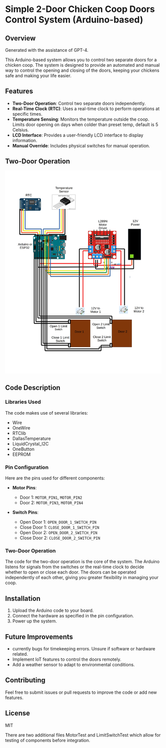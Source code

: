 
# Simple 2-Door Chicken Coop Doors Control System (Arduino-based)

## Overview
Generated with the assistance of GPT-4.

This Arduino-based system allows you to control two separate doors for a chicken coop. The system is designed to provide an automated and manual way to control the opening and closing of the doors, keeping your chickens safe and making your life easier.

## Features

- **Two-Door Operation**: Control two separate doors independently.
- **Real-Time Clock (RTC)**: Uses a real-time clock to perform operations at specific times.
- **Temperature Sensing**: Monitors the temperature outside the coop. Limits door opening on days when colder than preset temp, default is 5 Celsius.
- **LCD Interface**: Provides a user-friendly LCD interface to display information.
- **Manual Override**: Includes physical switches for manual operation.

## Two-Door Operation
![ChickenCoop](2Doordiagram.jpg)

## Code Description

### Libraries Used
The code makes use of several libraries:
- Wire
- OneWire
- RTClib
- DallasTemperature
- LiquidCrystal_I2C
- OneButton
- EEPROM

### Pin Configuration
Here are the pins used for different components:

- **Motor Pins**: 
  - Door 1: `MOTOR_PIN1`, `MOTOR_PIN2`
  - Door 2: `MOTOR_PIN3`, `MOTOR_PIN4`

- **Switch Pins**:
  - Open Door 1: `OPEN_DOOR_1_SWITCH_PIN`
  - Close Door 1: `CLOSE_DOOR_1_SWITCH_PIN`
  - Open Door 2: `OPEN_DOOR_2_SWITCH_PIN`
  - Close Door 2: `CLOSE_DOOR_2_SWITCH_PIN`

### Two-Door Operation
The code for the two-door operation is the core of the system. The Arduino listens for signals from the switches or the real-time clock to decide whether to open or close each door. The doors can be operated independently of each other, giving you greater flexibility in managing your coop.

## Installation
1. Upload the Arduino code to your board.
2. Connect the hardware as specified in the pin configuration.
3. Power up the system.

## Future Improvements
- currently bugs for timekeeping errors. Unsure if software or hardware related. 
- Implement IoT features to control the doors remotely.
- Add a weather sensor to adapt to environmental conditions.

## Contributing
Feel free to submit issues or pull requests to improve the code or add new features.

## License
MIT

There are two additional files MotorTest and LimitSwitchTest which allow for testing of components before integration. 

